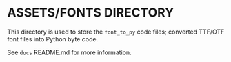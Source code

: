 # ASSETS/FONTS DIRECTORY

This directory is used to store the `font_to_py` code files; converted TTF/OTF font files into Python byte code.

See `docs` README.md for more information.